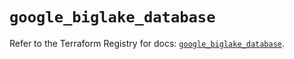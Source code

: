 # `google_biglake_database`

Refer to the Terraform Registry for docs: [`google_biglake_database`](https://registry.terraform.io/providers/hashicorp/google/6.31.0/docs/resources/biglake_database).
